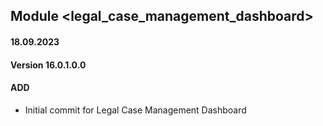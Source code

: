 ## Module <legal_case_management_dashboard>

#### 18.09.2023
#### Version 16.0.1.0.0
#### ADD

- Initial commit for Legal Case Management Dashboard
